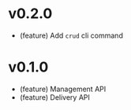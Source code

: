 # v0.2.0

-   (feature) Add `crud` cli command

# v0.1.0

-   (feature) Management API
-   (feature) Delivery API
